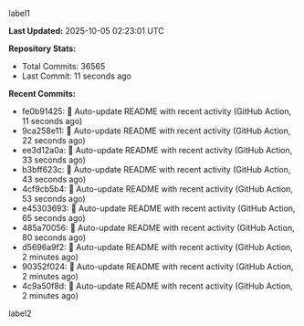 
label1 
<!-- ACTIVITY_START -->
**Last Updated:** 2025-10-05 02:23:01 UTC

**Repository Stats:**
- Total Commits: 36565
- Last Commit: 11 seconds ago

**Recent Commits:**
- fe0b91425: 🤖 Auto-update README with recent activity (GitHub Action, 11 seconds ago)
- 9ca258e11: 🤖 Auto-update README with recent activity (GitHub Action, 22 seconds ago)
- ee3d12a0a: 🤖 Auto-update README with recent activity (GitHub Action, 33 seconds ago)
- b3bff623c: 🤖 Auto-update README with recent activity (GitHub Action, 43 seconds ago)
- 4cf9cb5b4: 🤖 Auto-update README with recent activity (GitHub Action, 53 seconds ago)
- e45303693: 🤖 Auto-update README with recent activity (GitHub Action, 65 seconds ago)
- 485a70056: 🤖 Auto-update README with recent activity (GitHub Action, 80 seconds ago)
- d5696a9f2: 🤖 Auto-update README with recent activity (GitHub Action, 2 minutes ago)
- 90352f024: 🤖 Auto-update README with recent activity (GitHub Action, 2 minutes ago)
- 4c9a50f8d: 🤖 Auto-update README with recent activity (GitHub Action, 2 minutes ago)
<!-- ACTIVITY_END -->

label2

